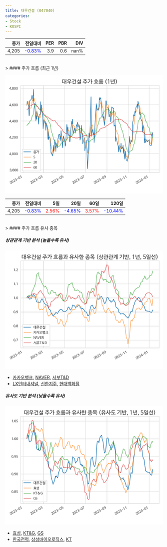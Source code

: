 ```yaml
---
title: 대우건설 (047040)
categories:
- Stock
- KOSPI
---
```


|종가|전일대비|PER|PBR|DIV|
|---:|-------:|--:|--:|--:|
|4,205|<span style="color: blue">-0.83%</span>|3.9|0.6|nan%|

<!-- more -->
<br>
> #### 주가 흐름 (최근 1년)

![047040](/assets/images/stock/047040.png)

|종가|전일대비|5일|20일|60일|120일|
|---:|-------:|--:|---:|---:|----:|
|4,205|<span style="color: blue">-0.83%</span>|<span style="color: red">2.56%</span>|<span style="color: blue">-4.65%</span>|<span style="color: red">3.57%</span>|<span style="color: blue">-10.44%</span>|

<br>
> #### 주가 흐름 유사 종목

##### 상관관계 기반 분석 (높을수록 유사)
![047040](/assets/images/stock/047040_corr.png)
- [카카오뱅크](/323410/), [NAVER](/035420/), [서부T&D](/006730/)
- [LX인터내셔널](/001120/), [신한지주](/055550/), [현대백화점](/069960/)

##### 유사도 기반 분석 (낮을수록 유사)	
![047040](/assets/images/stock/047040_sim.png)
- [효성](/004800/), [KT&G](/033780/), [GS](/078930/)
- [한국전력](/015760/), [삼성바이오로직스](/207940/), [KT](/030200/)
